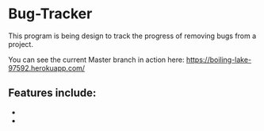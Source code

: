 # Bug-Tracker

This program is being design to track the progress of removing bugs from a project. 

You can see the current Master branch in action here: https://boiling-lake-97592.herokuapp.com/

Features include: 
 -
 -
 -
